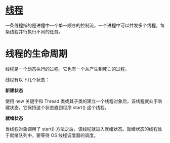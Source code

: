 # [线程](https://www.runoob.com/java/java-multithreading.html)

一条线程指的是进程中一个单一顺序的控制流，一个进程中可以并发多个线程，每条线程并行执行不同的任务。

# 线程的生命周期

线程是一个动态执行的过程。它也有一个从产生到死亡的过程。

线程有以下几个状态：

**新建状态**

使用 new 关键字和 Thread 类或其子类的建立一个线程对象后，该线程就处于新建状态。它保持这个状态直到程序 start() 这个线程。

**就绪状态**

当线程对象调用了 start() 方法之后，该线程就进入就绪状态。就绪状态的线程处于就绪队列中，要等待 OS 线程调度器的调度。
